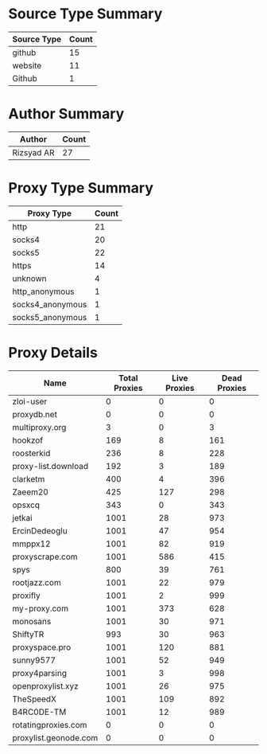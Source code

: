 # Source Type Summary

| Source Type | Count |
|-------------|-------|
| github | 15 |
| website | 11 |
| Github | 1 |


# Author Summary

| Author | Count |
|--------|-------|
| Rizsyad AR | 27 |


# Proxy Type Summary

| Proxy Type | Count |
|------------|-------|
| http | 21 |
| socks4 | 20 |
| socks5 | 22 |
| https | 14 |
| unknown | 4 |
| http_anonymous | 1 |
| socks4_anonymous | 1 |
| socks5_anonymous | 1 |


# Proxy Details

| Name | Total Proxies | Live Proxies | Dead Proxies |
|------|---------------|--------------|---------------|
| zloi-user | 0 | 0 | 0 |
| proxydb.net | 0 | 0 | 0 |
| multiproxy.org | 3 | 0 | 3 |
| hookzof | 169 | 8 | 161 |
| roosterkid | 236 | 8 | 228 |
| proxy-list.download | 192 | 3 | 189 |
| clarketm | 400 | 4 | 396 |
| Zaeem20 | 425 | 127 | 298 |
| opsxcq | 343 | 0 | 343 |
| jetkai | 1001 | 28 | 973 |
| ErcinDedeoglu | 1001 | 47 | 954 |
| mmppx12 | 1001 | 82 | 919 |
| proxyscrape.com | 1001 | 586 | 415 |
| spys | 800 | 39 | 761 |
| rootjazz.com | 1001 | 22 | 979 |
| proxifly | 1001 | 2 | 999 |
| my-proxy.com | 1001 | 373 | 628 |
| monosans | 1001 | 30 | 971 |
| ShiftyTR | 993 | 30 | 963 |
| proxyspace.pro | 1001 | 120 | 881 |
| sunny9577 | 1001 | 52 | 949 |
| proxy4parsing | 1001 | 3 | 998 |
| openproxylist.xyz | 1001 | 26 | 975 |
| TheSpeedX | 1001 | 109 | 892 |
| B4RC0DE-TM | 1001 | 12 | 989 |
| rotatingproxies.com | 0 | 0 | 0 |
| proxylist.geonode.com | 0 | 0 | 0 |
